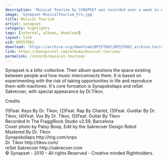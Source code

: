 ```yaml
---
description: 'Musical Tourism by SYNAPSET was recorded over a week in April 2010 by Synapskollaps and reSet Sakrecoer.'
image: 'Synapset-MusicalTourism_Fro.jpg'
title: Musical Tourism
artist: synapset
category: highlights
tags: [internal, albums, download]
layout: link
uid: BPIST002
download: 'https://archive.org/download/BPIST002/BPIST002_archive.torrent'
link: https://basspistol.com/albums/musical-tourism/
permalink: /records/musical-tourism/
---
```


Synapset is a blitz-collective. Their album questions the space existing between people and how music interconnects them. It is based on experimenting with the risk of taking opportunities in life and reproduce them with machines. It's core formation is Synapskollaps and reSet Sakrecoer, with special appearance by Dr.Tikov.

<p>Credits</p>
(1)Feat. Keys By Dr. Tikov, (2)Feat. Rap By Charlot, (3)Feat. Guidtar By Dr. Tikov, (4)Feat. Vox By Dr. Tikov, (5)Feat. Guitar By Tikov<br />Recorded In The FragglRock Studio v2.59, Barcelona<br />Cover photo by Patsy Boop, Edit by the Sakrecoer Design Robot<br />Mastered By Dr. Tikov<br />Synapskollaps http://trig.com/snps<br />Dr. Tikov http://tikov.com/<br />reSet Sakrecoer http://sakrecoer.com<br />© Synapset - 2010 - All rights Reserved - Creative minded Rightholders.